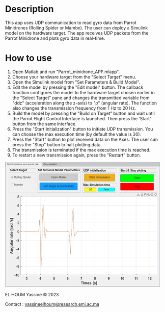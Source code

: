 # Description
This app uses UDP communication to read gyro data from Parrot Minidrones (Rolling Spider or Mambo). The user can deploy a Simulink model on the hardware target. The app receives UDP packets from the Parrot Minidrone and plots gyro data in real-time.

# How to use
1. Open Matlab and run "Parrot_minidrone_APP.mlapp".
2. Choose your hardware target from the "Select Target" menu.
3. Open the Simulink model from "Set Parameters & Build Model".
4. Edit the model by pressing the "Edit model" button. The callback function configures the model to the hardware target chosen earlier in
   the "Select Target" pane and changes the transmitted variable from "ddz" (acceleration along the z-axis) to "p" (angular rate). The         function also changes the transmission frequency from 1 Hz to 20 Hz.
5. Build the model by pressing the "Build on Target" button and wait until the Parrot Flight Control Interface is launched. Then press the     'Start' button from the same interface.
6. Press the "Start Initialization" button to initiate UDP transmission. You can choose the max execution time (by default the value is 30).
7. Press the "Start" button to plot received data on the Axes. The user can press the "Stop" button to halt plotting data.
8. The transmission is terminated if the max execution time is reached.
9. To restart a new transmission again, press the "Restart" button.
    
![Alt text](/tumbnail.JPG?raw=true "Title")

EL HOUM Yassine © 2023 

Contact : yassineelhoum@research.emi.ac.ma
